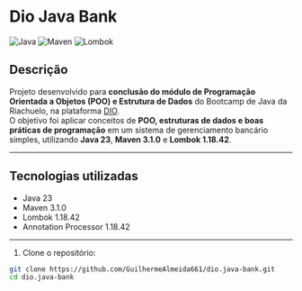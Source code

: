 # Dio Java Bank

![Java](https://img.shields.io/badge/Java-23-blue)
![Maven](https://img.shields.io/badge/Maven-Project-red)
![Lombok](https://img.shields.io/badge/Lombok-Enabled-green)

## Descrição

Projeto desenvolvido para **conclusão do módulo de Programação Orientada a Objetos (POO) e Estrutura de Dados** do Bootcamp de Java da Riachuelo, na plataforma [DIO](https://www.dio.me/).  
O objetivo foi aplicar conceitos de **POO, estruturas de dados e boas práticas de programação** em um sistema de gerenciamento bancário simples, utilizando **Java 23**, **Maven 3.1.0** e **Lombok 1.18.42**.

---

## Tecnologias utilizadas

- Java 23
- Maven 3.1.0
- Lombok 1.18.42
- Annotation Processor 1.18.42

---

1. Clone o repositório:

```bash
git clone https://github.com/GuilhermeAlmeida661/dio.java-bank.git
cd dio.java-bank

